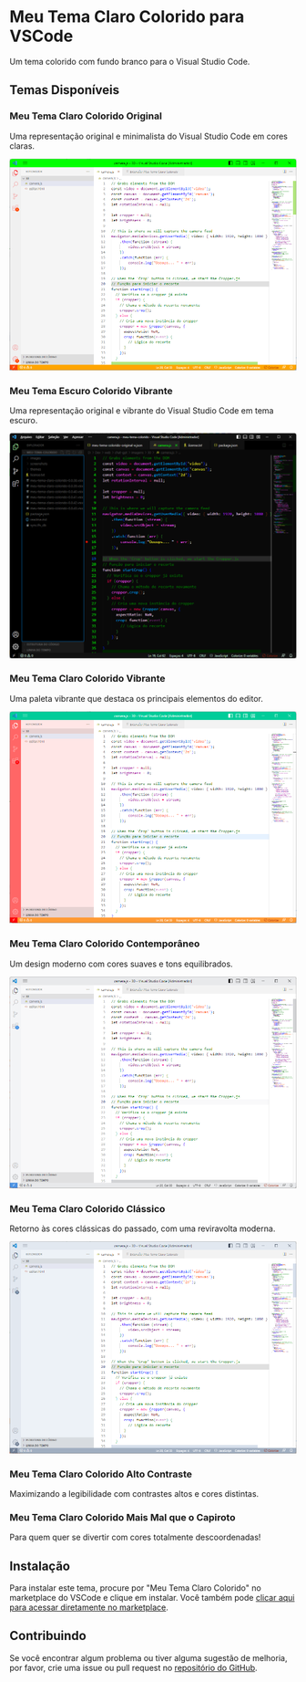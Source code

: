 # Meu Tema Claro Colorido para VSCode

Um tema colorido com fundo branco para o Visual Studio Code.

## Temas Disponíveis

### Meu Tema Claro Colorido Original

Uma representação original e minimalista do Visual Studio Code em cores claras.

![Original](screenshots/original-screenshot.png)

### Meu Tema Escuro Colorido Vibrante

Uma representação original e vibrante do Visual Studio Code em tema escuro.

![Escuro Original](screenshots/original-e-screenshot.png)

### Meu Tema Claro Colorido Vibrante

Uma paleta vibrante que destaca os principais elementos do editor.

![Vibrante](screenshots/vibrante-screenshot.png)

### Meu Tema Claro Colorido Contemporâneo

Um design moderno com cores suaves e tons equilibrados.

![Contemporâneo](screenshots/contemp-screenshot.png)

### Meu Tema Claro Colorido Clássico

Retorno às cores clássicas do passado, com uma reviravolta moderna.

![Clássico](screenshots/classico-screenshot.png)

### Meu Tema Claro Colorido Alto Contraste

Maximizando a legibilidade com contrastes altos e cores distintas.

### Meu Tema Claro Colorido Mais Mal que o Capiroto

Para quem quer se divertir com cores totalmente descoordenadas!

## Instalação

Para instalar este tema, procure por "Meu Tema Claro Colorido" no marketplace do VSCode e clique em instalar. Você também pode [clicar aqui para acessar diretamente no marketplace](https://marketplace.visualstudio.com/items?itemName=Kureke.meu-tema-claro-colorido).

## Contribuindo

Se você encontrar algum problema ou tiver alguma sugestão de melhoria, por favor, crie uma issue ou pull request no [repositório do GitHub](https://github.com/Kureke/vscode-meu-tema-claro-colorido).

